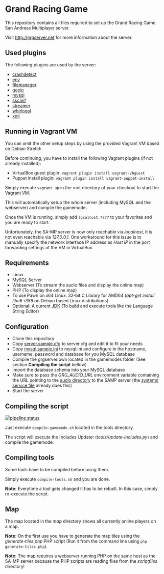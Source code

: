# Grand Racing Game

This repository contains all files required to set up the Grand Racing Game San Andreas Multiplayer server.

Visit http://grgserver.net for more information about the server.

## Used plugins

The following plugins are used by the server:

 * [crashdetect](http://forum.sa-mp.com/showthread.php?t=262796)
 * [env](http://forum.sa-mp.com/showthread.php?t=656319)
 * [filemanager](http://forum.sa-mp.com/showthread.php?t=92246)
 * [geoip](http://forum.sa-mp.com/showthread.php?t=32509)
 * [mysql](http://forum.sa-mp.com/showthread.php?t=56564)
 * [sscanf](http://forum.sa-mp.com/showthread.php?t=120356)
 * [streamer](http://forum.sa-mp.com/showthread.php?t=102865)
 * [whirlpool](http://forum.sa-mp.com/showthread.php?t=65290)
 * [xml](http://forum.sa-mp.com/showthread.php?t=372521)

## Running in Vagrant VM

You can omit the other setup steps by using the provided Vagrant VM based on Debian Stretch.

Before continuing, you have to install the following Vagrant plugins (if not already installed):

* VirtualBox guest plugin: `vagrant plugin install vagrant-vbguest`
* Puppet install plugin: `vagrant plugin install vagrant-puppet-install`

Simply execute `vagrant up` in the root directory of your checkout to start the Vagrant VM.

This will automatically setup the whole server (including MySQL and the webserver) and compile the gamemode.

Once the VM is running, simply add `localhost:7777` to your favorites and you are ready to start.

Unfortunately, the SA-MP server is now only reachable via *localhost*, it is not even reachable via *127.0.0.1*. One workaround for this issue is to manually specify the network interface IP address as *Host IP* in the port forwarding settings of the VM in VirtualBox.

## Requirements

  * Linux
  * MySQL Server
  * Webserver (To stream the audio files and display the online map)
  * PHP (To display the online map)
  * To use Pawn on x64 Linux: 32-bit C Library for AMD64 (*apt-get install libc6-i386* on Debian based Linux distributions)
  * Optional: A current [JDK](http://www.oracle.com/technetwork/java/javase/downloads/index.html) (To build and execute tools like the Language String Editor)

## Configuration

  * Clone this repository
  * Copy [server.sample.cfg](server.sample.cfg) to server.cfg and edit it to fit your needs
  * Copy [mysql.sample.ini](mysql.sample.ini) to mysql.ini and configure in the hostname, username, password and database for you MySQL database
  * Compile the grgserver.pwn located in the gamemodes folder (See section **Compiling the script** bellow)
  * Import the database schema into your MySQL database
  * Make sure to pass the *GRG_AUDIO_URL* environment variable containing the URL pointing to the [audio directory](audio) to the SAMP server (the [systemd service file](samp.service) already does this)
  * Start the server

## Compiling the script

[![pipeline status](https://gitlab.com/GRGServer/SAMPRacing/badges/master/pipeline.svg)](https://gitlab.com/GRGServer/SAMPRacing/commits/master)

Just execute `compile-gamemode.sh` located in the tools directory.

The script will execute the Includes Updater (*tools/update-includes.py*) and compile the gamemode.

## Compiling tools

Some tools have to be compiled before using them.

Simply execute `compile-tools.sh` and you are done.

**Note:** Everytime a tool gets changed it has to be rebuilt. In this case, simply re-execute the script.

## Map

The map located in the *map* directory shows all currently online players on a map.

**Note:** On the first use you have to generate the map tiles using the *generate-tiles.php* PHP script (Run it from the command line using `php generate-tiles.php`).

**Note:** The map requires a webserver running PHP on the same host as the SA-MP server because the PHP scripts are reading files from the *scriptfiles* directory!